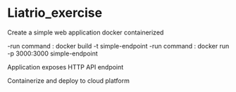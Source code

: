 # Liatrio_exercise

Create a simple web application docker containerized
    
    
-run command : docker build -t simple-endpoint
-run command : docker run -p 3000:3000 simple-endpoint

Application exposes HTTP API endpoint

Containerize and deploy to cloud platform

